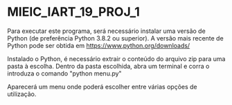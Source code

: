 # MIEIC_IART_19_PROJ_1

Para executar este programa, será necessário instalar uma versão de Python (de preferência Python 3.8.2 ou superior).
A versão mais recente de Python pode ser obtida em https://www.python.org/downloads/

Instalado o Python, é necessário extrair o conteúdo do arquivo zip para uma pasta à escolha.
Dentro da pasta escolhida, abra um terminal e corra o introduza o comando "python menu.py"

Aparecerá um menu onde poderá escolher entre várias opções de utilização.
